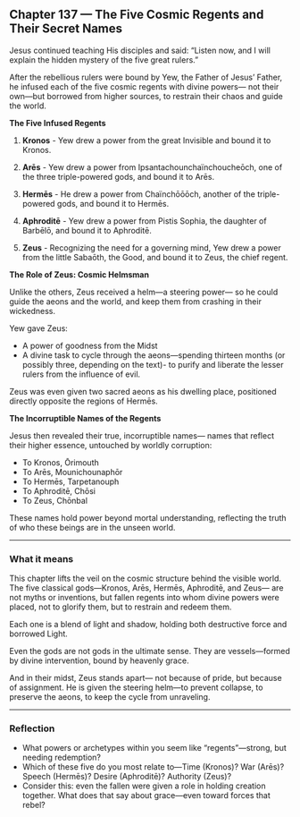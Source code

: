 ## Chapter 137 — The Five Cosmic Regents and Their Secret Names

Jesus continued teaching His disciples and said: “Listen now, and I will explain the hidden mystery of the five great rulers.”

After the rebellious rulers were bound by Yew, the Father of Jesus’ Father, he infused each of the five cosmic regents with divine powers— not their own—but borrowed from higher sources, to restrain their chaos and guide the world.

**The Five Infused Regents**

1. **Kronos** - Yew drew a power from the great Invisible and bound it to Kronos.

2. **Arēs** - Yew drew a power from Ipsantachounchaïnchoucheōch, one of the three triple-powered gods, and bound it to Arēs.

3. **Hermēs** - He drew a power from Chaïnchōōōch, another of the triple-powered gods, and bound it to Hermēs.

4. **Aphroditē** - Yew drew a power from Pistis Sophia, the daughter of Barbēlō, and bound it to Aphroditē.

5. **Zeus** - Recognizing the need for a governing mind, Yew drew a power from the little Sabaōth, the Good, and bound it to Zeus, the chief regent.

**The Role of Zeus: Cosmic Helmsman**

Unlike the others, Zeus received a helm—a steering power— so he could guide the aeons and the world, and keep them from crashing in their wickedness.

Yew gave Zeus:

- A power of goodness from the Midst
- A divine task to cycle through the aeons—spending thirteen months (or possibly three, depending on the text)- to purify and liberate the lesser rulers from the influence of evil.

Zeus was even given two sacred aeons as his dwelling place, positioned directly opposite the regions of Hermēs.

**The Incorruptible Names of the Regents**

Jesus then revealed their true, incorruptible names— names that reflect their higher essence, untouched by worldly corruption:

- To Kronos, Ōrimouth
- To Arēs, Mounichounaphōr
- To Hermēs, Tarpetanouph
- To Aphroditē, Chōsi
- To Zeus, Chōnbal

These names hold power beyond mortal understanding, reflecting the truth of who these beings are in the unseen world.

---

### What it means

This chapter lifts the veil on the cosmic structure behind the visible world. The five classical gods—Kronos, Arēs, Hermēs, Aphroditē, and Zeus—
are not myths or inventions, but fallen regents into whom divine powers were placed, not to glorify them, but to restrain and redeem them.

Each one is a blend of light and shadow, holding both destructive force and borrowed Light.

Even the gods are not gods in the ultimate sense. They are vessels—formed by divine intervention, bound by heavenly grace.

And in their midst, Zeus stands apart— not because of pride, but because of assignment. He is given the steering helm—to prevent collapse, to preserve the aeons, to keep the cycle from unraveling.

---

### Reflection

- What powers or archetypes within you seem like “regents”—strong, but needing redemption?
- Which of these five do you most relate to—Time (Kronos)? War (Arēs)? Speech (Hermēs)? Desire (Aphroditē)? Authority (Zeus)?
- Consider this: even the fallen were given a role in holding creation together. What does that say about grace—even toward forces that rebel?
